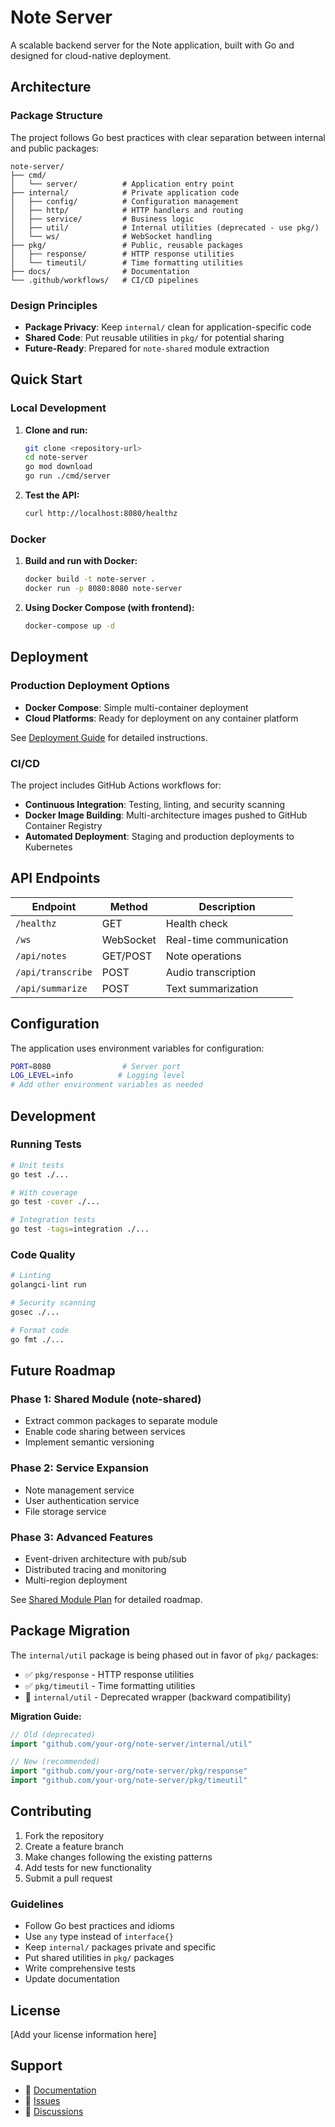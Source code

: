 # Note Server

A scalable backend server for the Note application, built with Go and designed for cloud-native deployment.

## Architecture

### Package Structure

The project follows Go best practices with clear separation between internal and public packages:

```
note-server/
├── cmd/
│   └── server/          # Application entry point
├── internal/            # Private application code
│   ├── config/          # Configuration management
│   ├── http/            # HTTP handlers and routing
│   ├── service/         # Business logic
│   ├── util/            # Internal utilities (deprecated - use pkg/)
│   └── ws/              # WebSocket handling
├── pkg/                 # Public, reusable packages
│   ├── response/        # HTTP response utilities
│   └── timeutil/        # Time formatting utilities
├── docs/                # Documentation
└── .github/workflows/   # CI/CD pipelines
```

### Design Principles

- **Package Privacy**: Keep `internal/` clean for application-specific code
- **Shared Code**: Put reusable utilities in `pkg/` for potential sharing
- **Future-Ready**: Prepared for `note-shared` module extraction

## Quick Start

### Local Development

1. **Clone and run:**
   ```bash
   git clone <repository-url>
   cd note-server
   go mod download
   go run ./cmd/server
   ```

2. **Test the API:**
   ```bash
   curl http://localhost:8080/healthz
   ```

### Docker

1. **Build and run with Docker:**
   ```bash
   docker build -t note-server .
   docker run -p 8080:8080 note-server
   ```

2. **Using Docker Compose (with frontend):**
   ```bash
   docker-compose up -d
   ```

## Deployment

### Production Deployment Options

- **Docker Compose**: Simple multi-container deployment
- **Cloud Platforms**: Ready for deployment on any container platform

See [Deployment Guide](docs/deployment.md) for detailed instructions.

### CI/CD

The project includes GitHub Actions workflows for:

- **Continuous Integration**: Testing, linting, and security scanning
- **Docker Image Building**: Multi-architecture images pushed to GitHub Container Registry
- **Automated Deployment**: Staging and production deployments to Kubernetes

## API Endpoints

| Endpoint | Method | Description |
|----------|---------|-------------|
| `/healthz` | GET | Health check |
| `/ws` | WebSocket | Real-time communication |
| `/api/notes` | GET/POST | Note operations |
| `/api/transcribe` | POST | Audio transcription |
| `/api/summarize` | POST | Text summarization |

## Configuration

The application uses environment variables for configuration:

```bash
PORT=8080                # Server port
LOG_LEVEL=info          # Logging level
# Add other environment variables as needed
```

## Development

### Running Tests

```bash
# Unit tests
go test ./...

# With coverage
go test -cover ./...

# Integration tests
go test -tags=integration ./...
```

### Code Quality

```bash
# Linting
golangci-lint run

# Security scanning
gosec ./...

# Format code
go fmt ./...
```

## Future Roadmap

### Phase 1: Shared Module (note-shared)
- Extract common packages to separate module
- Enable code sharing between services
- Implement semantic versioning

### Phase 2: Service Expansion
- Note management service
- User authentication service
- File storage service

### Phase 3: Advanced Features
- Event-driven architecture with pub/sub
- Distributed tracing and monitoring
- Multi-region deployment

See [Shared Module Plan](docs/shared-module-plan.md) for detailed roadmap.

## Package Migration

The `internal/util` package is being phased out in favor of `pkg/` packages:

- ✅ `pkg/response` - HTTP response utilities
- ✅ `pkg/timeutil` - Time formatting utilities
- 🔄 `internal/util` - Deprecated wrapper (backward compatibility)

**Migration Guide:**
```go
// Old (deprecated)
import "github.com/your-org/note-server/internal/util"

// New (recommended)
import "github.com/your-org/note-server/pkg/response"
import "github.com/your-org/note-server/pkg/timeutil"
```

## Contributing

1. Fork the repository
2. Create a feature branch
3. Make changes following the existing patterns
4. Add tests for new functionality
5. Submit a pull request

### Guidelines

- Follow Go best practices and idioms
- Use `any` type instead of `interface{}`
- Keep `internal/` packages private and specific
- Put shared utilities in `pkg/` packages
- Write comprehensive tests
- Update documentation

## License

[Add your license information here]

## Support

- 📖 [Documentation](docs/)
- 🐛 [Issues](../../issues)
- 💬 [Discussions](../../discussions)
